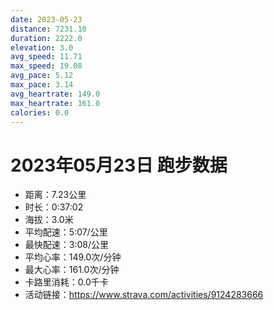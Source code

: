 ```yaml
---
date: 2023-05-23
distance: 7231.10
duration: 2222.0
elevation: 3.0
avg_speed: 11.71
max_speed: 19.08
avg_pace: 5.12
max_pace: 3.14
avg_heartrate: 149.0
max_heartrate: 161.0
calories: 0.0
---
```


# 2023年05月23日 跑步数据

- 距离：7.23公里
- 时长：0:37:02
- 海拔：3.0米
- 平均配速：5:07/公里
- 最快配速：3:08/公里
- 平均心率：149.0次/分钟
- 最大心率：161.0次/分钟
- 卡路里消耗：0.0千卡
- 活动链接：https://www.strava.com/activities/9124283666
